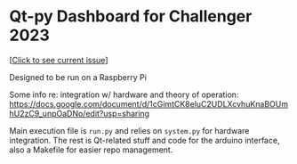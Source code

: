 # Qt-py Dashboard for Challenger 2023

[[Click to see current issue](https://github.com/ryanrocket/sc-dash/issues/2)]

Designed to be run on a Raspberry Pi

Some info re: integration w/ hardware and theory of operation: https://docs.google.com/document/d/1cGimtCK8eluC2UDLXcvhuKnaBOUmhU2zC9_unpOaDNo/edit?usp=sharing 

Main execution file is `run.py` and relies on `system.py` for hardware integration. The rest is Qt-related stuff and code for the arduino interface, also a Makefile for easier repo management.
